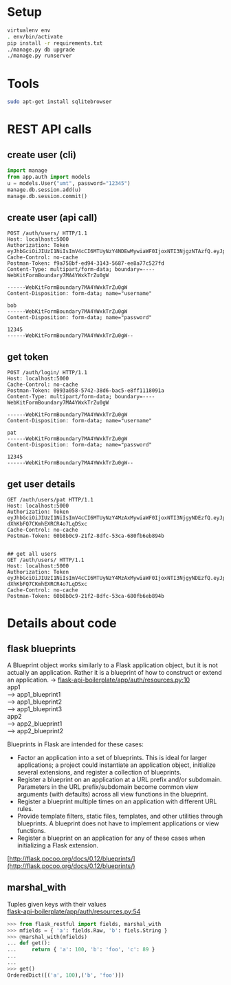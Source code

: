 # Setup
```sh
virtualenv env  
. env/bin/activate  
pip install -r requirements.txt  
./manage.py db upgrade
./manage.py runserver
```

# Tools
```sh
sudo apt-get install sqlitebrowser  
```

# REST API calls
## create user (cli)
```python
import manage  
from app.auth import models  
u = models.User("umt", password="12345")  
manage.db.session.add(u)  
manage.db.session.commit()  
```

## create user (api call)
```
POST /auth/users/ HTTP/1.1  
Host: localhost:5000  
Authorization: Token   eyJhbGciOiJIUzI1NiIsImV4cCI6MTUyNzY4NDEwMywiaWF0IjoxNTI3NjgzNTAzfQ.eyJpZCI6MX0.s8qYJdl6B1CxcoA1LyJ1zPGKzaI3IZ45RxGs1PXslAU  
Cache-Control: no-cache  
Postman-Token: f9a758bf-ed94-3143-5687-ee8a77c527fd  
Content-Type: multipart/form-data; boundary=----  WebKitFormBoundary7MA4YWxkTrZu0gW  

------WebKitFormBoundary7MA4YWxkTrZu0gW  
Content-Disposition: form-data; name="username"  
  
bob  
------WebKitFormBoundary7MA4YWxkTrZu0gW  
Content-Disposition: form-data; name="password"  
  
12345  
------WebKitFormBoundary7MA4YWxkTrZu0gW--  
```

## get token
```
POST /auth/login/ HTTP/1.1  
Host: localhost:5000  
Cache-Control: no-cache  
Postman-Token: 0993a058-5742-38d6-bac5-e8ff1118091a  
Content-Type: multipart/form-data; boundary=----  WebKitFormBoundary7MA4YWxkTrZu0gW  
  
------WebKitFormBoundary7MA4YWxkTrZu0gW  
Content-Disposition: form-data; name="username"  
  
pat  
------WebKitFormBoundary7MA4YWxkTrZu0gW  
Content-Disposition: form-data; name="password"  
  
12345  
------WebKitFormBoundary7MA4YWxkTrZu0gW--  
```

## get user details
```
GET /auth/users/pat HTTP/1.1  
Host: localhost:5000  
Authorization: Token   eyJhbGciOiJIUzI1NiIsImV4cCI6MTUyNzY4MzAxMywiaWF0IjoxNTI3NjgyNDEzfQ.eyJpZCI6MX0.I6iXqdomHhKrLu_i-dXhKbFQ7CKmhEXRCR4o7LqDSxc  
Cache-Control: no-cache  
Postman-Token: 60b8b0c9-21f2-8dfc-53ca-680fb6eb894b  
  
  
## get all users
GET /auth/users/ HTTP/1.1  
Host: localhost:5000  
Authorization: Token   eyJhbGciOiJIUzI1NiIsImV4cCI6MTUyNzY4MzAxMywiaWF0IjoxNTI3NjgyNDEzfQ.eyJpZCI6MX0.I6iXqdomHhKrLu_i-dXhKbFQ7CKmhEXRCR4o7LqDSxc  
Cache-Control: no-cache  
Postman-Token: 60b8b0c9-21f2-8dfc-53ca-680fb6eb894b  
```

# Details about code
## flask blueprints
A Blueprint object works similarly to a Flask application object, but it is not actually an application. Rather it is a blueprint of how to construct or extend an application. -> [flask-api-boilerplate/app/auth/resources.py:10](https://github.com/uMtMu/flask-api-boilerplate/blob/54ef590c7ff95804beebc24eb0de43acb4a64377/app/auth/resources.py#L10)  
app1  
--> app1_blueprint1  
--> app1_blueprint2  
--> app1_blueprint3  
app2  
--> app2_blueprint1  
--> app2_blueprint2  
  
Blueprints in Flask are intended for these cases:  
  
* Factor an application into a set of blueprints. This is ideal for larger applications; a project could instantiate an application object, initialize several extensions, and register a collection of blueprints.  
* Register a blueprint on an application at a URL prefix and/or subdomain. Parameters in the URL prefix/subdomain become common view arguments (with defaults) across all view functions in the blueprint.  
* Register a blueprint multiple times on an application with different URL rules.  
* Provide template filters, static files, templates, and other utilities through blueprints. A blueprint does not have to implement applications or view functions.  
* Register a blueprint on an application for any of these cases when initializing a Flask extension.  

[http://flask.pocoo.org/docs/0.12/blueprints/](http://flask.pocoo.org/docs/0.12/blueprints/)

## marshal_with
Tuples given keys with their values  
[flask-api-boilerplate/app/auth/resources.py:54](https://github.com/uMtMu/flask-api-boilerplate/blob/54ef590c7ff95804beebc24eb0de43acb4a64377/app/auth/resources.py#L54)  

```python  
>>> from flask_restful import fields, marshal_with
>>> mfields = { 'a': fields.Raw, 'b': fiels.String }
>>> @marshal_with(mfields)
... def get():
...     return { 'a': 100, 'b': 'foo', 'c': 89 }
...
...
>>> get()
OrderedDict([('a', 100),('b', 'foo')])
```